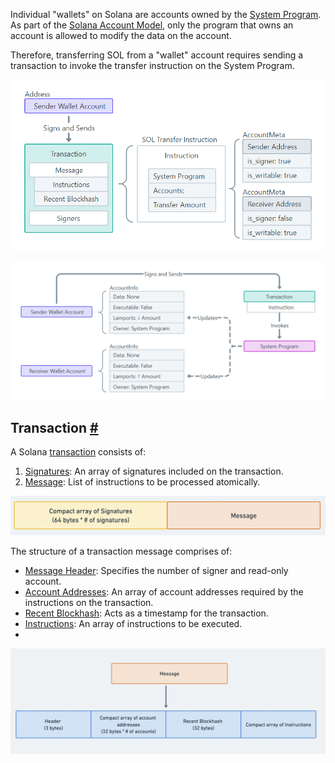 Individual "wallets" on Solana are accounts owned by the [System Program](https://solana.com/docs/core/accounts#system-program). As part of the [Solana Account Model](https://solana.com/docs/core/accounts), only the program that owns an account is allowed to modify the data on the account.

Therefore, transferring SOL from a "wallet" account requires sending a transaction to invoke the transfer instruction on the System Program.

![alt text](image-1.png)


![alt text](image-2.png)


Transaction [#](https://solana.com/docs/core/transactions#transaction)
----------------------------------------------------------------------

A Solana [transaction](https://github.com/solana-labs/solana/blob/27eff8408b7223bb3c4ab70523f8a8dca3ca6645/sdk/src/transaction/mod.rs#L173) consists of:

1.  [Signatures](https://github.com/solana-labs/solana/blob/27eff8408b7223bb3c4ab70523f8a8dca3ca6645/sdk/src/signature.rs#L27): An array of signatures included on the transaction.
2.  [Message](https://github.com/solana-labs/solana/blob/27eff8408b7223bb3c4ab70523f8a8dca3ca6645/sdk/program/src/message/legacy.rs#L110): List of instructions to be processed atomically.

![alt text](image-3.png)


The structure of a transaction message comprises of:

-   [Message Header](https://solana.com/docs/core/transactions#message-header): Specifies the number of signer and read-only account.
-   [Account Addresses](https://solana.com/docs/core/transactions#array-of-account-addresses): An array of account addresses required by the instructions on the transaction.
-   [Recent Blockhash](https://solana.com/docs/core/transactions#recent-blockhash): Acts as a timestamp for the transaction.
-   [Instructions](https://solana.com/docs/core/transactions#array-of-instructions): An array of instructions to be executed.
-   
![alt text](image-4.png)